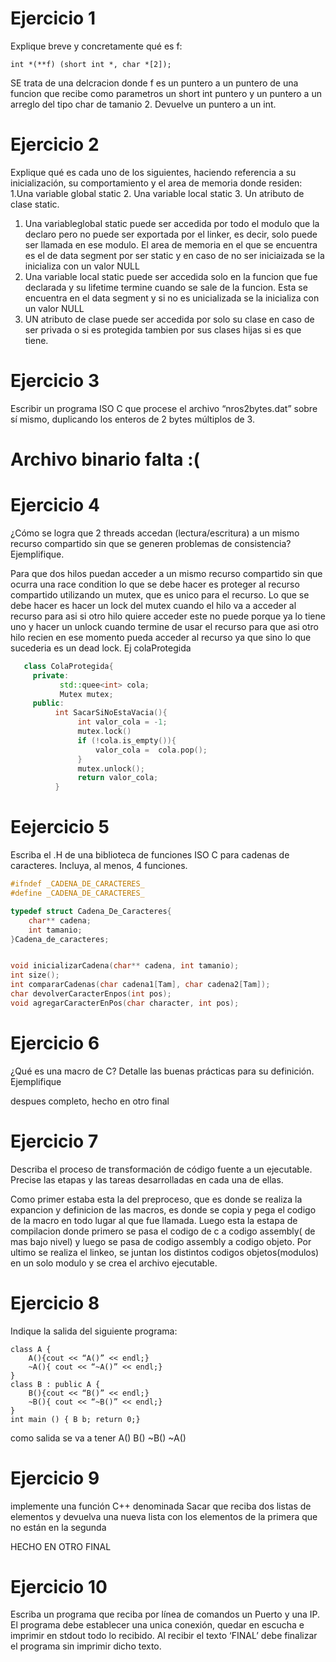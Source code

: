 # Ejercicio 1 
Explique breve y concretamente qué es f:

`int *(**f) (short int *, char *[2]);`

SE trata de una delcracion donde f es un puntero a un puntero de una funcion que recibe como parametros un short int puntero y un puntero a un arreglo del tipo 
char de tamanio 2. Devuelve un puntero a un int.

# Ejercicio 2
Explique qué es cada uno de los siguientes, haciendo referencia a su inicialización, su comportamiento y el area de memoria donde residen: 
   1.Una variable global static 
   2. Una variable local static 
   3. Un atributo de clase static.
   
1. Una variableglobal static puede ser accedida por todo el modulo que la declaro pero no puede ser exportada por el linker, es decir, solo puede ser llamada
en ese modulo. El area de memoria en el que se encuentra es el de data segment por ser static y en caso de no ser iniciaizada se la inicializa con un valor NULL
2. Una variable local static puede ser accedida solo en la funcion que fue declarada y su lifetime termine cuando se sale de la funcion. Esta se encuentra en el data 
segment y si no es unicializada se la inicializa con un valor NULL
3. UN atributo de clase puede ser accedida por solo su clase en caso de ser privada o si es protegida tambien por sus clases hijas si es que tiene. 

# Ejercicio 3
 Escribir un programa ISO C que procese el archivo “nros2bytes.dat” sobre sí mismo, duplicando los enteros de 2 bytes múltiplos de 3.
 
 # Archivo binario falta :(
 
# Ejercicio 4
 ¿Cómo se logra que 2 threads accedan (lectura/escritura) a un mismo recurso compartido sin que se generen problemas de consistencia? Ejemplifique.
 
 Para que dos hilos puedan acceder a un mismo recurso compartido sin que ocurra una race condition lo que se debe hacer es proteger al recurso compartido utilizando 
 un mutex, que es unico para el recurso. Lo que se debe hacer es hacer un lock del mutex cuando el hilo va a acceder al recurso para asi si otro hilo quiere acceder 
 este no puede porque ya lo tiene uno y hacer un unlock cuando termine de usar el recurso para que asi otro hilo recien en ese momento pueda acceder al recurso ya 
 que sino lo que sucederia es un dead lock. Ej colaProtegida
 ```C++
    class ColaProtegida{
      private:
            std::quee<int> cola;
            Mutex mutex;
      public:
           int SacarSiNoEstaVacia(){
                int valor_cola = -1;
                mutex.lock()
                if (!cola.is_empty()){
                    valor_cola =  cola.pop();
                }
                mutex.unlock();
                return valor_cola;
           }
 ```
 # Eejercicio 5
Escriba el .H de una biblioteca de funciones ISO C para cadenas de caracteres. Incluya, al menos, 4 funciones.
```C
#ifndef _CADENA_DE_CARACTERES_
#define _CADENA_DE_CARACTERES_

typedef struct Cadena_De_Caracteres{
    char** cadena;
    int tamanio;
}Cadena_de_caracteres;


void inicializarCadena(char** cadena, int tamanio);
int size();
int compararCadenas(char cadena1[Tam], char cadena2[Tam]);
char devolverCaracterEnpos(int pos);
void agregarCaracterEnPos(char character, int pos);
```
# Ejercicio 6
¿Qué es una macro de C? Detalle las buenas prácticas para su definición. Ejemplifique

despues completo, hecho en otro final

# Ejercicio 7
Describa el proceso de transformación de código fuente a un ejecutable. Precise las etapas y las tareas desarrolladas en cada una de ellas.

Como primer estaba esta la del preproceso, que es donde se realiza la expancion y definicion de las macros, es donde se copia y pega el codigo de la macro 
en todo lugar al que fue llamada. Luego esta la estapa de compilacion donde primero se pasa el codigo de c a codigo assembly( de mas bajo nivel) y luego se pasa
de codigo assembly a codigo objeto. Por ultimo se realiza el linkeo, se juntan los distintos codigos objetos(modulos) en un solo modulo y se crea el archivo 
ejecutable.

# Ejercicio 8
 Indique la salida del siguiente programa:
```
class A {
    A(){cout << “A()” << endl;}
    ~A(){ cout << “~A()” << endl;}
}
class B : public A {
    B(){cout << “B()” << endl;}
    ~B(){ cout << “~B()” << endl;}
}
int main () { B b; return 0;}
```
como salida se va a tener 
A()
B()
~B()
~A()
# Ejercicio 9
implemente una función C++ denominada Sacar que reciba dos listas de elementos y devuelva una nueva lista con los elementos de la primera que no están en la 
segunda 

HECHO EN OTRO FINAL

# Ejercicio 10
Escriba un programa que reciba por línea de comandos un Puerto y una IP. El programa debe establecer una unica conexión, quedar en escucha e imprimir en 
stdout todo lo recibido. Al recibir el texto ‘FINAL’ debe finalizar el programa sin imprimir dicho texto.
